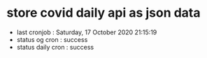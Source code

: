 # store covid daily api as json data

- last cronjob : Saturday, 17 October 2020 21:15:19
- status og cron : success
- status daily cron : success
      
      